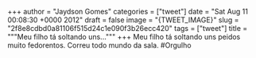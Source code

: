 
+++
author = "Jaydson Gomes"
categories = ["tweet"]
date = "Sat Aug 11 00:08:30 +0000 2012"
draft = false
image = "{TWEET_IMAGE}"
slug = "2f8e8cdbd0a81106f515d24c1e090f3b26ecc420"
tags = ["tweet"]
title = """Meu filho tá soltando uns..."""
+++
Meu filho tá soltando uns peidos muito fedorentos. Correu todo mundo da sala. #Orgulho

